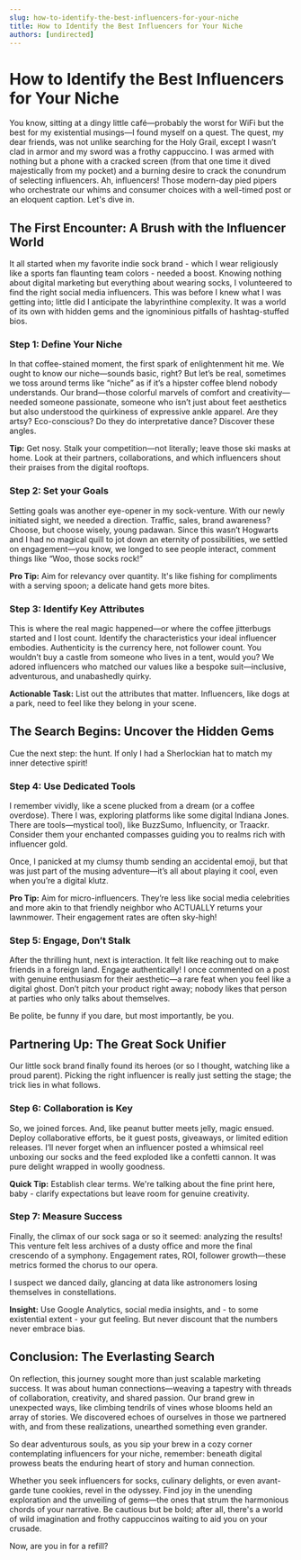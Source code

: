 ```yaml
---
slug: how-to-identify-the-best-influencers-for-your-niche
title: How to Identify the Best Influencers for Your Niche
authors: [undirected]
---
```



# How to Identify the Best Influencers for Your Niche

You know, sitting at a dingy little café—probably the worst for WiFi but the best for my existential musings—I found myself on a quest. The quest, my dear friends, was not unlike searching for the Holy Grail, except I wasn’t clad in armor and my sword was a frothy cappuccino. I was armed with nothing but a phone with a cracked screen (from that one time it dived majestically from my pocket) and a burning desire to crack the conundrum of selecting influencers. Ah, influencers! Those modern-day pied pipers who orchestrate our whims and consumer choices with a well-timed post or an eloquent caption. Let's dive in.

## The First Encounter: A Brush with the Influencer World

It all started when my favorite indie sock brand - which I wear religiously like a sports fan flaunting team colors - needed a boost. Knowing nothing about digital marketing but everything about wearing socks, I volunteered to find the right social media influencers. This was before I knew what I was getting into; little did I anticipate the labyrinthine complexity. It was a world of its own with hidden gems and the ignominious pitfalls of hashtag-stuffed bios.

### Step 1: Define Your Niche

In that coffee-stained moment, the first spark of enlightenment hit me. We ought to know our niche—sounds basic, right? But let’s be real, sometimes we toss around terms like “niche” as if it’s a hipster coffee blend nobody understands. Our brand—those colorful marvels of comfort and creativity—needed someone passionate, someone who isn’t just about feet aesthetics but also understood the quirkiness of expressive ankle apparel. Are they artsy? Eco-conscious? Do they do interpretative dance? Discover these angles.

**Tip:** Get nosy. Stalk your competition—not literally; leave those ski masks at home. Look at their partners, collaborations, and which influencers shout their praises from the digital rooftops.

### Step 2: Set your Goals

Setting goals was another eye-opener in my sock-venture. With our newly initiated sight, we needed a direction. Traffic, sales, brand awareness? Choose, but choose wisely, young padawan. Since this wasn’t Hogwarts and I had no magical quill to jot down an eternity of possibilities, we settled on engagement—you know, we longed to see people interact, comment things like “Woo, those socks rock!”

**Pro Tip:** Aim for relevancy over quantity. It's like fishing for compliments with a serving spoon; a delicate hand gets more bites.

### Step 3: Identify Key Attributes

This is where the real magic happened—or where the coffee jitterbugs started and I lost count. Identify the characteristics your ideal influencer embodies. Authenticity is the currency here, not follower count. You wouldn’t buy a castle from someone who lives in a tent, would you? We adored influencers who matched our values like a bespoke suit—inclusive, adventurous, and unabashedly quirky.

**Actionable Task:** List out the attributes that matter. Influencers, like dogs at a park, need to feel like they belong in your scene.

## The Search Begins: Uncover the Hidden Gems

Cue the next step: the hunt. If only I had a Sherlockian hat to match my inner detective spirit!

### Step 4: Use Dedicated Tools

I remember vividly, like a scene plucked from a dream (or a coffee overdose). There I was, exploring platforms like some digital Indiana Jones. There are tools—mystical tool), like BuzzSumo, Influencity, or Traackr. Consider them your enchanted compasses guiding you to realms rich with influencer gold.

Once, I panicked at my clumsy thumb sending an accidental emoji, but that was just part of the musing adventure—it’s all about playing it cool, even when you’re a digital klutz.

**Pro Tip:** Aim for micro-influencers. They’re less like social media celebrities and more akin to that friendly neighbor who ACTUALLY returns your lawnmower. Their engagement rates are often sky-high!

### Step 5: Engage, Don’t Stalk

After the thrilling hunt, next is interaction. It felt like reaching out to make friends in a foreign land. Engage authentically! I once commented on a post with genuine enthusiasm for their aesthetic—a rare feat when you feel like a digital ghost. Don’t pitch your product right away; nobody likes that person at parties who only talks about themselves.

Be polite, be funny if you dare, but most importantly, be you.

## Partnering Up: The Great Sock Unifier

Our little sock brand finally found its heroes (or so I thought, watching like a proud parent). Picking the right influencer is really just setting the stage; the trick lies in what follows.

### Step 6: Collaboration is Key

So, we joined forces. And, like peanut butter meets jelly, magic ensued. Deploy collaborative efforts, be it guest posts, giveaways, or limited edition releases. I’ll never forget when an influencer posted a whimsical reel unboxing our socks and the feed exploded like a confetti cannon. It was pure delight wrapped in woolly goodness.

**Quick Tip:** Establish clear terms. We're talking about the fine print here, baby - clarify expectations but leave room for genuine creativity.

### Step 7: Measure Success

Finally, the climax of our sock saga or so it seemed: analyzing the results! This venture felt less archives of a dusty office and more the final crescendo of a symphony. Engagement rates, ROI, follower growth—these metrics formed the chorus to our opera.

I suspect we danced daily, glancing at data like astronomers losing themselves in constellations.

**Insight:** Use Google Analytics, social media insights, and - to some existential extent - your gut feeling. But never discount that the numbers never embrace bias.

## Conclusion: The Everlasting Search

On reflection, this journey sought more than just scalable marketing success. It was about human connections—weaving a tapestry with threads of collaboration, creativity, and shared passion. Our brand grew in unexpected ways, like climbing tendrils of vines whose blooms held an array of stories. We discovered echoes of ourselves in those we partnered with, and from these realizations, unearthed something even grander.

So dear adventurous souls, as you sip your brew in a cozy corner contemplating influencers for your niche, remember: beneath digital prowess beats the enduring heart of story and human connection.

Whether you seek influencers for socks, culinary delights, or even avant-garde tune cookies, revel in the odyssey. Find joy in the unending exploration and the unveiling of gems—the ones that strum the harmonious chords of your narrative. Be cautious but be bold; after all, there's a world of wild imagination and frothy cappuccinos waiting to aid you on your crusade.

Now, are you in for a refill?
